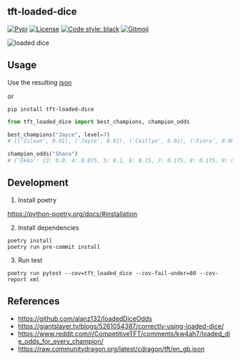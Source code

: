 ## tft-loaded-dice
[![Pypi](https://img.shields.io/pypi/v/tft-loaded-dice)](https://pypi.org/project/tft-loaded-dice/)
[![License](https://img.shields.io/badge/license-MIT-blue)](https://github.com/stradivari96/tft-loaded-dice/blob/master/LICENSE)
[![Code style: black](https://img.shields.io/badge/code%20style-black-000000.svg)](https://github.com/psf/black)
<a href="https://gitmoji.dev">
  <img src="https://img.shields.io/badge/gitmoji-%20😜%20😍-FFDD67.svg" alt="Gitmoji">
</a>

![loaded dice](https://static.wikia.nocookie.net/leagueoflegends/images/b/b7/Twisted_Fate_Loaded_Dice.png)
## Usage
Use the resulting [json](https://raw.githubusercontent.com/stradivari96/tft-loaded-dice/main/tft_loaded_dice/data.json)

or
```
pip install tft-loaded-dice
```
```python
from tft_loaded_dice import best_champions, champion_odds

best_champions("Jayce", level=7)
# [('Zilean', 0.01), ('Jayce', 0.01), ('Caitlyn', 0.01), ('Fiora', 0.005), ('Singed', 0.005), ('Ezreal', 0.005), ('Heimerdinger', 0.005), ('Seraphine', 0.005), ('Vi', 0.003333333333333333)]

champion_odds("Shaco")
# {'Ekko': {3: 0.0, 4: 0.075, 5: 0.1, 6: 0.15, 7: 0.175, 8: 0.175, 9: 0.15, 10: 0.1, 11: 0.06}, 'Braum': {3: 0.0, 4: 0.075, 5: 0.1, 6: 0.15, 7: 0.175, 8: 0.175, 9: 0.15, 10: 0.1, 11: 0.06}, 'Talon': {3: 0.0, 4: 0.05, 5: 0.06666666666666667, 6: 0.1, 7: 0.11666666666666665, 8: 0.11666666666666665, 9: 0.1, 10: 0.06666666666666667, 11: 0.04}, 'Shaco': {3: 0.0, 4: 0.075, 5: 0.1, 6: 0.15, 7: 0.175, 8: 0.175, 9: 0.15, 10: 0.1, 11: 0.06}, 'Twisted Fate': {3: 0.0, 4: 0.05, 5: 0.06666666666666667, 6: 0.1, 7: 0.11666666666666665, 8: 0.11666666666666665, 9: 0.1, 10: 0.06666666666666667, 11: 0.04}, 'Twitch': {3: 0.0, 4: 0.0375, 5: 0.05, 6: 0.075, 7: 0.0875, 8: 0.0875, 9: 0.075, 10: 0.05, 11: 0.03}, 'Darius': {3: 0.0, 4: 0.075, 5: 0.1, 6: 0.15, 7: 0.175, 8: 0.175, 9: 0.15, 10: 0.1, 11: 0.06}, 'Akali': {3: 0.0, 4: 0.075, 5: 0.1, 6: 0.15, 7: 0.175, 8: 0.175, 9: 0.15, 10: 0.1, 11: 0.06}, 'Katarina': {3: 0.0, 4: 0.05, 5: 0.06666666666666667, 6: 0.1, 7: 0.11666666666666665, 8: 0.11666666666666665, 9: 0.1, 10: 0.06666666666666667, 11: 0.04}, 'Zyra': {3: 0.0, 4: 0.05, 5: 0.06666666666666667, 6: 0.1, 7: 0.11666666666666665, 8: 0.11666666666666665, 9: 0.1, 10: 0.06666666666666667, 11: 0.04}}
```

## Development

1. Install poetry

https://python-poetry.org/docs/#installation

2. Install dependencies
```
poetry install
poetry run pre-commit install
```

3. Run test
```
poetry run pytest --cov=tft_loaded_dice --cov-fail-under=80 --cov-report xml
```

## References
* https://github.com/alanz132/loadedDiceOdds
* https://giantslayer.tv/blogs/5261054387/correctly-using-loaded-dice/
* https://www.reddit.com/r/CompetitiveTFT/comments/kw4ah7/loaded_die_odds_for_every_champion/
* https://raw.communitydragon.org/latest/cdragon/tft/en_gb.json
